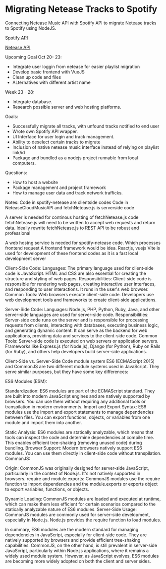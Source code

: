 # Migrating Netease Tracks to Spotify

Connecting Netease Music API with Spotify API to migrate Netease tracks to Spotify using 
NodeJS. 

[Spotify API](https://developer.spotify.com/documentation/web-api/)

[Netease API](https://binaryify.github.io/NeteaseCloudMusicApi/#/)

Upcoming Goal Oct 20- 23: 
- Integrate user loggin from netease for easier playlist migration 
- Develop basic frontend with VueJS
- Clean up code and files 
- ALternatives with different artist name 

Week 23 - 28:
- Integrate database. 
- Research possible server and web hosting platforms. 


Goals:
- Successfully migrate all tracks, with unfound tracks notified to end user
- Wrote own Spotify API wrapper. 
- UI Interface for user login and track management. 
- Ability to deselect certain tracks to migrate 
- Inclusion of native netease music interface instead of relying on playlist link/id
- Package and bundled as a nodejs project runnable from local computers. 


Questions:
- How to host a website
- Package management and project framework
- How to manage user data and track network trafficks. 


Notes:
Code in spotify-netease are clientside codes
Code in NeteaseCloudMusicAPI and fetchNetease.js is serverside code

A server is needed for continous hosting of fetchNetease.js code
fetchNetease.js will need to be written to accept web requests and return data.
Ideally rewrite fetchNetease.js to REST API to be robust and professional

A web hostng service is needed for spotify-netease code. Which processes frontend request
A frontend framework would be idea. Reactjs, vuejs
Vite is used for development of these frontend codes as it is a fast local development server 


Client-Side Code:
Languages: The primary language used for client-side code is JavaScript. HTML and CSS are also essential for creating the structure and styling of web pages.
Responsibilities: Client-side code is responsible for rendering web pages, creating interactive user interfaces, and responding to user interactions. It runs in the user's web browser.
Common Tools: Web browsers execute client-side code. Developers use web development tools and frameworks to create client-side applications.

Server-Side Code:
Languages: Node.js, PHP, Python, Ruby, Java, and other server-side languages are used for server-side code.
Responsibilities: Server-side code runs on the server and is responsible for processing requests from clients, interacting with databases, executing business logic, and generating dynamic content. It can serve as the backend for web applications, providing data and services to the client-side code.
Common Tools: Server-side code is executed on web servers or application servers. Frameworks like Express.js (for Node.js), Django (for Python), Ruby on Rails (for Ruby), and others help developers build server-side applications.

Client-Side vs. Server-Side Code module system
ES6 (ECMAScript 2015) and CommonJS are two different module systems used in JavaScript. They serve similar purposes, but they have some key differences:

ES6 Modules (ESM):

Standardization: ES6 modules are part of the ECMAScript standard. They are built into modern JavaScript engines and are natively supported by browsers. You can use them without requiring any additional tools or transpilation in modern environments.
Import and Export Syntax: ES6 modules use the import and export statements to manage dependencies between files. You can export functions, objects, or variables from one module and import them into another.

Static Analysis: ES6 modules are statically analyzable, which means that tools can inspect the code and determine dependencies at compile time. This enables efficient tree-shaking (removing unused code) during bundling.
Browser Support: Modern browsers natively support ES6 modules. You can use them directly in client-side code without transpilation.
CommonJS:

Origin: CommonJS was originally designed for server-side JavaScript, particularly in the context of Node.js. It's not natively supported in browsers.
require and module.exports: CommonJS modules use the require function to import dependencies and the module.exports or exports object to export variables, functions, or objects.

Dynamic Loading: CommonJS modules are loaded and executed at runtime, which can make them less efficient for certain scenarios compared to the statically analyzable nature of ES6 modules.
Server-Side Usage: CommonJS modules are commonly used for server-side development, especially in Node.js. Node.js provides the require function to load modules.

In summary, ES6 modules are the modern standard for managing dependencies in JavaScript, especially for client-side code. They are natively supported by browsers and provide efficient tree-shaking capabilities. CommonJS, on the other hand, is still prevalent in server-side JavaScript, particularly within Node.js applications, where it remains a widely used module system. However, as JavaScript evolves, ES6 modules are becoming more widely adopted on both the client and server sides.